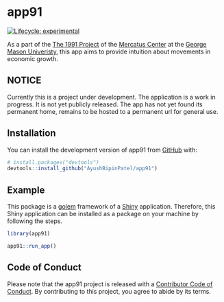 
<!-- README.md is generated from README.Rmd. Please edit that file -->

# app91

<!-- badges: start -->

[![Lifecycle:
experimental](https://img.shields.io/badge/lifecycle-experimental-orange.svg)](https://lifecycle.r-lib.org/articles/stages.html#experimental)
<!-- badges: end -->

As a part of the [The 1991 Project](https://the1991project.com/) of the
[Mercatus Center](https://www.mercatus.org/) at the [George Mason
Univeristy](https://www.gmu.edu/), this app aims to provide intuition
about movements in economic growth.

## NOTICE

Currently this is a project under development. The application is a work
in progress. It is not yet publicly released. The app has not yet found
its permanent home, remains to be hosted to a permanent url for general
use.

## Installation

You can install the development version of app91 from
[GitHub](https://github.com/) with:

``` r
# install.packages("devtools")
devtools::install_github("AyushBipinPatel/app91")
```

## Example

This package is a [golem](https://golemverse.org/) framework of a
[Shiny](https://shiny.rstudio.com/) application. Therefore, this Shiny
application can be installed as a package on your machine by following
the steps.

``` r
library(app91)

app91::run_app()
```

## Code of Conduct

Please note that the app91 project is released with a [Contributor Code
of
Conduct](https://contributor-covenant.org/version/2/0/CODE_OF_CONDUCT.html).
By contributing to this project, you agree to abide by its terms.
